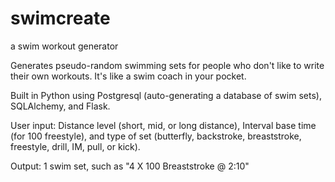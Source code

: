swimcreate
==========

a swim workout generator

Generates pseudo-random swimming sets for people who don't like to write their own workouts. 
It's like a swim coach in your pocket.

Built in Python using Postgresql (auto-generating a database of swim sets), SQLAlchemy, and Flask.

User input: Distance level (short, mid, or long distance), Interval base time (for 100 freestyle),
and type of set (butterfly, backstroke, breaststroke, freestyle, drill, IM, pull, or kick).

Output: 1 swim set, such as "4 X 100 Breaststroke @ 2:10"




